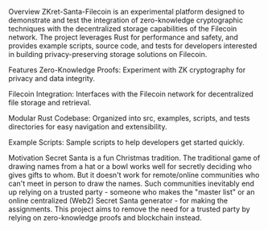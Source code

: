 Overview
ZKret-Santa-Filecoin is an experimental platform designed to demonstrate and test the integration of zero-knowledge cryptographic techniques with the decentralized storage capabilities of the Filecoin network. The project leverages Rust for performance and safety, and provides example scripts, source code, and tests for developers interested in building privacy-preserving storage solutions on Filecoin.

Features
Zero-Knowledge Proofs: Experiment with ZK cryptography for privacy and data integrity.

Filecoin Integration: Interfaces with the Filecoin network for decentralized file storage and retrieval.

Modular Rust Codebase: Organized into src, examples, scripts, and tests directories for easy navigation and extensibility.

Example Scripts: Sample scripts to help developers get started quickly.

Motivation
Secret Santa is a fun Christmas tradition. The traditional game of drawing names from a hat or a bowl works well for secretly deciding who gives gifts to whom. But it doesn't work for remote/online communities who can't meet in person to draw the names. Such communities inevitably end up relying on a trusted party - someone who makes the "master list" or an online centralized (Web2) Secret Santa generator - for making the assignments. This project aims to remove the need for a trusted party by relying on zero-knowledge proofs and blockchain instead.
